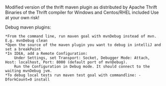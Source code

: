 Modified version of the thrift maven plugin as distributed by Apache Thrift
Binaries of the Thrift compiler for Windows and Centos/RHEL included
Use at your own risk!

Debug maven plugins:


    *From the command line, run maven goal with mvnDebug instead of mvn. E.g. mvnDebug clean
    *Open the source of the maven plugin you want to debug in intelliJ and set a breakPoint
    *In IDEA, add a Remote Configuration:
        Under Settings, set Transport: Socket, Debugger Mode: Attach, Host: localhost, Port: 8000 (default port of mvnDebug).
        Run the Configuration in Debug mode. It should connect to the waiting mvnDebug jvm.
    *To debug local tests run maven test goal with commandline: -DforkCount=0 install

